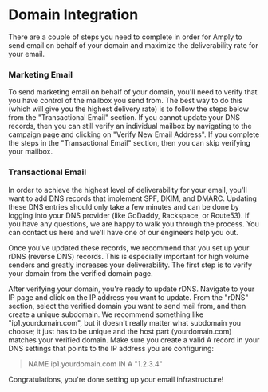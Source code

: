 # Domain Integration

There are a couple of steps you need to complete in order for Amply to send email on behalf of your domain and maximize the deliverability rate for your email.


### Marketing Email

To send marketing email on behalf of your domain, you'll need to verify that you have control of the mailbox you send from. The best way to do this (which will give you the highest delivery rate) is to follow the steps below from the "Transactional Email" section. If you cannot update your DNS records, then you can still verify an individual mailbox by navigating to the campaign page and clicking on "Verify New Email Address". If you complete the steps in the "Transactional Email" section, then you can skip verifying your mailbox.


### Transactional Email

In order to achieve the highest level of deliverability for your email, you'll want to add DNS records that implement SPF, DKIM, and DMARC. Updating these DNS entries should only take a few minutes and can be done by logging into your DNS provider (like GoDaddy, Rackspace, or Route53). If you have any questions, we are happy to walk you through the process. You can contact us here and we'll have one of our engineers help you out.

Once you've updated these records, we recommend that you set up your rDNS (reverse DNS) records. This is especially important for high volume senders and greatly increases your deliverability. The first step is to verify your domain from the verified domain page.

After verifying your domain, you're ready to update rDNS. Navigate to your IP page and click on the IP address you want to update. From the "rDNS" section, select the verified domain you want to send mail from, and then create a unique subdomain. We recommend something like "ip1.yourdomain.com", but it doesn't really matter what subdomain you choose; it just has to be unique and the host part (yourdomain.com) matches your verified domain. Make sure you create a valid A record in your DNS settings that points to the IP address you are configuring:

> NAME ip1.yourdomain.com IN A "1.2.3.4"

Congratulations, you're done setting up your email infrastructure!
